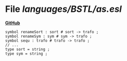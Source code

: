 # File _languages/BSTL/as.esl_
**[GitHub](https://github.com/softlang/yas/blob/master/languages/BSTL/as.esl)**
```
symbol renameSort : sort # sort -> trafo ;
symbol renameSym : sym # sym -> trafo ;
symbol sequ : trafo # trafo -> trafo ;
// ...
type sort = string ;
type sym = string ;
```
